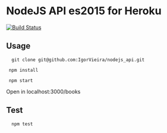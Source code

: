 # NodeJS API es2015 for Heroku

[![Build Status](https://travis-ci.org/IgorVieira/nodejs_api.svg?branch=master)](https://travis-ci.org/IgorVieira/nodejs_api)


## Usage

```
  git clone git@github.com:IgorVieira/nodejs_api.git
```
```
 npm install
```

```
 npm start
```

Open in localhost:3000/books

## Test

```
  npm test
```
